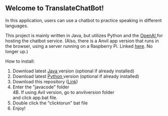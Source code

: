<h2> Welcome to TranslateChatBot! </h2>

In this application, users can use a chatbot to practice speaking in different languages.

This project is mainly written in Java, but utilizes Python and the <a href = "https://beta.openai.com/examples/default-chat"> OpenAI </a> for hosting the chatbot service.
(Also, there is a Anvil app version that runs in the browser, using a server running on a Raspberry Pi. Linked <a href = "https://fznfm3jbu7lmk4dr.anvil.app/GEX2PDL57MMZXQGUGLWB3SFM" link> here</a>. No longer up.)

How to install:
1. Download latest <a href = "https://download.oracle.com/java/17/latest/jdk-17_linux-x64_bin.tar.gz" download> Java </a> version (optional if already installed) 
2. Download latest <a href= "https://www.python.org/ftp/python/3.10.2/python-3.10.2-amd64.exe" download> Python </a> version (optional if already installed) 
3. Download this repository (<a href = "https://github.com/turt1edman/translatechatbot/archive/refs/heads/master.zip" download>Link</a>)
4. Enter the "javacode" folder
<br> 4B. If using Avil version, go to anvilversion folder <br>
and click app.bat file.
5. Double click the "clicktorun" bat file
6. Enjoy!
